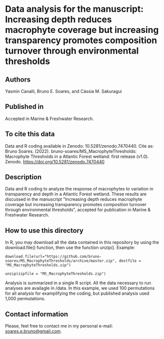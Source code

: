 # Data analysis for the manuscript: Increasing depth reduces macrophyte coverage but increasing transparency promotes composition turnover through environmental thresholds
 
## Authors
Yasmin Canalli, Bruno E. Soares, and Cássia M. Sakuragui

## Published in
Accepted in Marine & Freshwater Research.

## To cite this data
Data and R coding available in Zenodo: 10.5281/zenodo.7470440.
Cite as: Bruno Soares. (2022). bruno-soares/MS_MacrophyteThresholds: Macrophyte Thresholds in a Atlantic Forest wetland: first release (v1.0). Zenodo. https://doi.org/10.5281/zenodo.7470440

## Description
Data and R coding to analyze the response of macrophytes to variation in transparency and depth in a Atlantic Forest wetland. These results are discussed in the manuscript  "Increasing depth reduces macrophyte coverage but increasing transparency promotes composition turnover through environmental thresholds", accepted for publication in Marine & Freshwater Research.

## How to use this directory
In R, you may download all the data contained in this repository by using the download.file() function, then use the function unzip(). Example:

`
download.file(url="https://github.com/bruno-soares/MS_MacrophyteThresholds/archive/master.zip", destfile = "MS_MacrophyteThresholds.zip")
`

`
unzip(zipfile = "MS_MacrophyteThresholds.zip")
`

Analysis is summarized in a single R script. All the data necessary to run analyses are availagle in /data. In this example, we used 100 permutations for all analysis for examplifying the coding, but published analysis used 1,000 permutations.

## Contact information
Please, feel free to contact me in my personal e-mail: soares.e.bruno@gmail.com.
